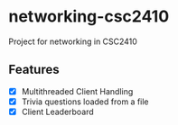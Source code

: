 # networking-csc2410
Project for networking in CSC2410

## Features

- [x] Multithreaded Client Handling
- [x] Trivia questions loaded from a file
- [x] Client Leaderboard

